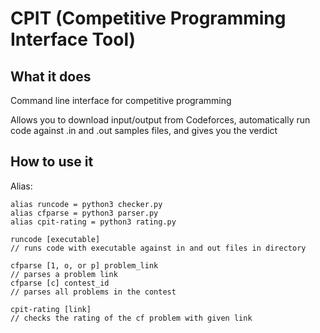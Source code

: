 # CPIT (Competitive Programming Interface Tool)

## What it does
Command line interface for competitive programming

Allows you to download input/output from Codeforces, automatically run code against .in and .out samples files, and gives you the verdict

## How to use it
Alias:
```
alias runcode = python3 checker.py
alias cfparse = python3 parser.py
alias cpit-rating = python3 rating.py
```

```
runcode [executable]
// runs code with executable against in and out files in directory
```

```
cfparse [1, o, or p] problem_link
// parses a problem link
cfparse [c] contest_id
// parses all problems in the contest
```

```
cpit-rating [link]
// checks the rating of the cf problem with given link
```
